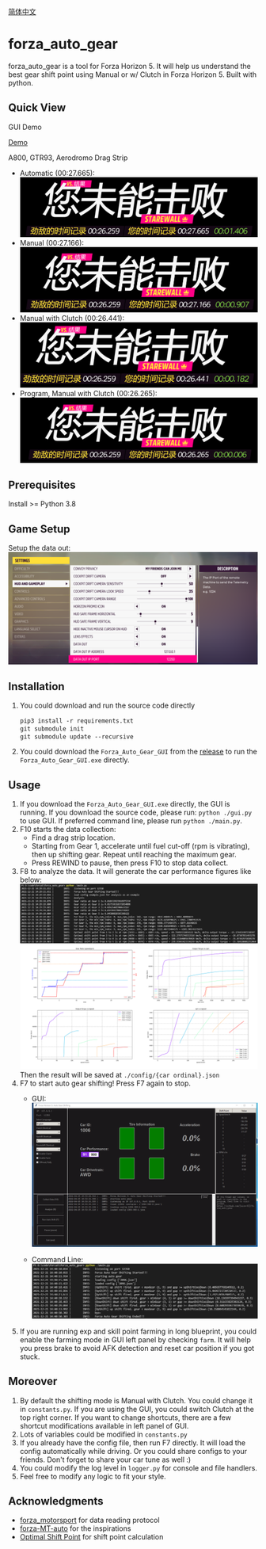 [简体中文](./README.zhcn.md)

# forza_auto_gear
forza_auto_gear is a tool for Forza Horizon 5. It will help us understand the best gear shift point using Manual or w/ Clutch in Forza Horizon 5. Built with python.

## Quick View
GUI Demo

[Demo](https://www.bilibili.com/video/BV11R4y1A7jA/)

A800, GTR93, Aerodromo Drag Strip
- Automatic (00:27.665):
![automatic](./img/automatic.png)
- Manual (00:27.166):
![manual](./img/manual.png)
- Manual with Clutch (00:26.441):
![manual w/ clutch](./img/manual_and_clutch.png)
- Program, Manual with Clutch (00:26.265):
![program manual w/ clutch](./img/program_m_and_c.png)

## Prerequisites
Install >= Python 3.8

## Game Setup
Setup the data out:
![data_output_settings](./img/output_settings.png)

## Installation
1. You could download and run the source code directly
    ```
    pip3 install -r requirements.txt
    git submodule init
    git submodule update --recursive
    ```
2. You could download the `Forza_Auto_Gear_GUI` from the [release](https://github.com/Juice-XIJ/forza_auto_gear/releases) to run the `Forza_Auto_Gear_GUI.exe` directly.

## Usage
1. If you download the `Forza_Auto_Gear_GUI.exe` directly, the GUI is running. If you download the source code, please run: `python ./gui.py` to use GUI. If preferred command line, please run `python ./main.py`.
2. F10 starts the data collection:
    - Find a drag strip location.
    - Starting from Gear 1, accelerate until fuel cut-off (rpm is vibrating), then up shifting gear. Repeat until reaching the maximum gear.
    - Press REWIND to pause, then press F10 to stop data collect.
3. F8 to analyze the data. It will generate the car performance figures like below:
![console_analysis](./img/forza_performance_analysis_console.png)
![forza_performance_analysis](./img/forza_performance_analysis.png)
Then the result will be saved at `./config/{car ordinal}.json`
4. F7 to start auto gear shifting! Press F7 again to stop.
    - GUI:
    ![f7 gui test](./img/f7_gui_test.png)

    - Command Line:
    ![f7 test](./img/f7_test.png)
5. If you are running exp and skill point farming in long blueprint, you could enable the farming mode in GUI left panel by checking `farm`. It will help you press brake to avoid AFK detection and reset car position if you got stuck.

## Moreover
1. By default the shifting mode is Manual with Clutch. You could change it in `constants.py`. If you are using the GUI, you could switch Clutch at the top right corner. If you want to change shortcuts, there are a few shortcut modifications available in left panel of GUI.
2. Lots of variables could be modified in `constants.py`
3. If you already have the config file, then run F7 directly. It will load the config automatically while driving. Or you could share configs to your friends. Don't forget to share your car tune as well :)
4. You could modify the log level in `logger.py` for console and file handlers.
5. Feel free to modify any logic to fit your style.

## Acknowledgments
- [forza_motorsport](https://github.com/nettrom/forza_motorsport) for data reading protocol
- [forza-MT-auto](https://github.com/Yuandiaodiaodiao/forza-MT-auto) for the inspirations
- [Optimal Shift Point](https://glennmessersmith.com/shiftpt.html) for shift point calculation
